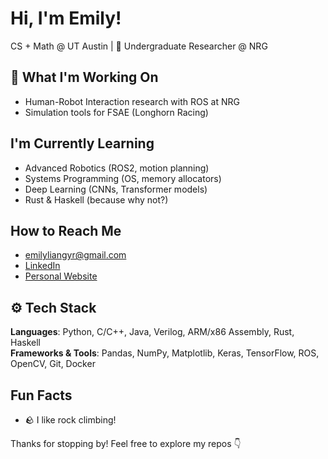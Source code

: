 # Hi, I'm Emily!

CS + Math @ UT Austin | 🤖 Undergraduate Researcher @ NRG 

## 🔭 What I'm Working On
- Human-Robot Interaction research with ROS at NRG 
- Simulation tools for FSAE (Longhorn Racing)

## I'm Currently Learning
- Advanced Robotics (ROS2, motion planning)
- Systems Programming (OS, memory allocators)
- Deep Learning (CNNs, Transformer models)
- Rust & Haskell (because why not?)


## How to Reach Me
- [emilyliangyr@gmail.com](mailto:emilyliangyr@gmail.com)
- [LinkedIn](www.linkedin.com/in/emilyliangyr)
- [Personal Website](https://tacocat0254.github.io/my-website/)

## ⚙️ Tech Stack
**Languages**: Python, C/C++, Java, Verilog, ARM/x86 Assembly, Rust, Haskell  
**Frameworks & Tools**: Pandas, NumPy, Matplotlib, Keras, TensorFlow, ROS, OpenCV, Git, Docker  

## Fun Facts
- 🪨 I like rock climbing!

Thanks for stopping by! Feel free to explore my repos 👇
